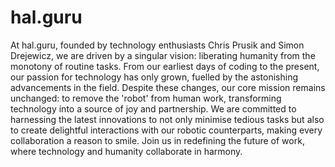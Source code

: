 # hal.guru

At hal.guru, founded by technology enthusiasts Chris Prusik and Simon Drejewicz, we are driven by a singular vision: liberating humanity from the monotony of routine tasks. From our earliest days of coding to the present, our passion for technology has only grown, fuelled by the astonishing advancements in the field. Despite these changes, our core mission remains unchanged: to remove the 'robot' from human work, transforming technology into a source of joy and partnership. We are committed to harnessing the latest innovations to not only minimise tedious tasks but also to create delightful interactions with our robotic counterparts, making every collaboration a reason to smile. Join us in redefining the future of work, where technology and humanity collaborate in harmony.